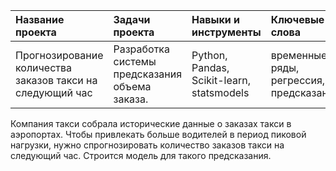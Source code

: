 
| Название проекта | Задачи проекта | Навыки и инструменты | Ключевые слова |
| :-------------------- | :-------------------- | :--------------------| :--------------------| 
| Прогнозирование количества заказов такси на следующий час | Разработка системы предсказания объема заказа. | Python, Pandas, Scikit-learn, statsmodels | временные ряды, регрессия, предсказания |

Компания такси собрала исторические данные о заказах такси в аэропортах. Чтобы привлекать больше водителей в период пиковой нагрузки, нужно спрогнозировать количество заказов такси на следующий час. Строится модель для такого предсказания.
